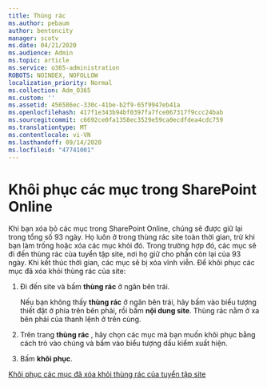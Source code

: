 ```yaml
---
title: Thùng rác
ms.author: pebaum
author: bentoncity
manager: scotv
ms.date: 04/21/2020
ms.audience: Admin
ms.topic: article
ms.service: o365-administration
ROBOTS: NOINDEX, NOFOLLOW
localization_priority: Normal
ms.collection: Adm_O365
ms.custom: ''
ms.assetid: 456586ec-330c-41be-b2f9-65f9947eb41a
ms.openlocfilehash: 417f1e343b94bf0397fa7fce067317f9ccc24bab
ms.sourcegitcommit: c6692ce0fa1358ec3529e59ca0ecdfdea4cdc759
ms.translationtype: MT
ms.contentlocale: vi-VN
ms.lasthandoff: 09/14/2020
ms.locfileid: "47741001"
---
```

# <a name="restore-items-in-sharepoint-online"></a>Khôi phục các mục trong SharePoint Online

Khi bạn xóa bỏ các mục trong SharePoint Online, chúng sẽ được giữ lại trong tổng số 93 ngày. Họ luôn ở trong thùng rác site toàn thời gian, trừ khi bạn làm trống hoặc xóa các mục khỏi đó. Trong trường hợp đó, các mục sẽ đi đến thùng rác của tuyển tập site, nơi họ giữ cho phần còn lại của 93 ngày. Khi kết thúc thời gian, các mục sẽ bị xóa vĩnh viễn. Để khôi phục các mục đã xóa khỏi thùng rác của site:
  
1. Đi đến site và bấm **thùng rác** ở ngăn bên trái. 
    
    Nếu bạn không thấy **thùng rác** ở ngăn bên trái, hãy bấm vào biểu tượng thiết đặt ở phía trên bên phải, rồi bấm **nội dung site**. Thùng rác nằm ở xa bên phải của thanh lệnh ở trên cùng.
    
2. Trên trang **thùng rác** , hãy chọn các mục mà bạn muốn khôi phục bằng cách trỏ vào chúng và bấm vào biểu tượng dấu kiểm xuất hiện. 
    
3. Bấm **khôi phục**.
    
[Khôi phục các mục đã xóa khỏi thùng rác của tuyển tập site](https://go.microsoft.com/fwlink/?linkid=866439)
  

